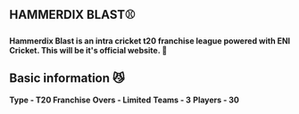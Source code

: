 ## HAMMERDIX BLAST⚾
**Hammerdix Blast is an intra cricket t20 franchise league powered with ENI Cricket. This will be it's official website. 🏏**

## Basic information 😼
**Type - T20 Franchise**
**Overs - Limited**
**Teams - 3**
**Players - 30**
